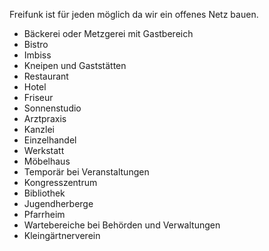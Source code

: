 Freifunk ist für jeden möglich da wir ein offenes Netz bauen.

- Bäckerei oder Metzgerei 
  mit Gastbereich 
- Bistro 
- Imbiss 
- Kneipen und Gaststätten 
- Restaurant 
- Hotel 
- Friseur 
- Sonnenstudio 
- Arztpraxis 
- Kanzlei 
- Einzelhandel 
- Werkstatt 
- Möbelhaus 
- Temporär bei Veranstaltungen 
- Kongresszentrum 
- Bibliothek 
- Jugendherberge 
- Pfarrheim 
- Wartebereiche bei Behörden 
  und Verwaltungen 
- Kleingärtnerverein 
